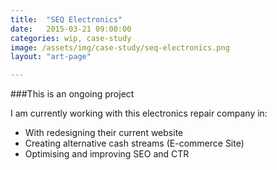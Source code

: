 ```yaml
---
title:  "SEQ Electronics"
date:   2015-03-21 09:00:00
categories: wip, case-study
image: /assets/img/case-study/seq-electronics.png
layout: "art-page"

---
```

###This is an ongoing project

I am currently working with this electronics repair company in:
*	With redesigning their current website
*	Creating alternative cash streams (E-commerce Site)
*	Optimising and improving SEO and CTR
